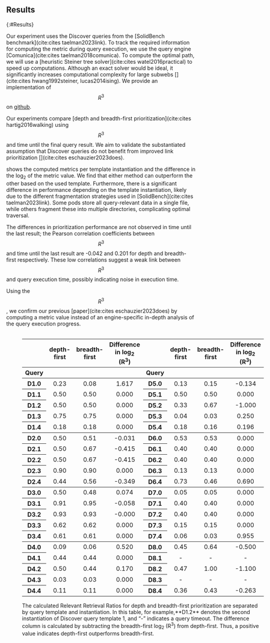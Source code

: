 ## Results
{:#Results}

Our experiment uses the Discover queries from the [SolidBench benchmark](cite:cites taelman2023link).
To track the required information for computing the metric during query execution, we use the query engine [Comunica](cite:cites taelman2018comunica).
To compute the optimal path, we will use a [heuristic Steiner tree solver](cite:cites watel2016practical) to speed up computations. 
Although an exact solver would be ideal, it significantly increases computational complexity for large subwebs [](cite:cites hwang1992steiner, lucas2014ising). 
We provide an implementation of $$ R^{3} $$ on [github](https://github.com/RubenEschauzier/metric-link-prioritisation-performance/tree/master).

Our experiments compare [depth and breadth-first prioritization](cite:cites hartig2016walking) using $$ R^{3} $$ and time until the final query result.
We aim to validate the substantiated assumption that Discover queries do not benefit from improved link prioritization [](cite:cites eschauzier2023does).

[](#metric-results) shows the computed metrics per template instantiation and the difference in the log<sub>2</sub> of the metric value. 
We find that either method can outperform the other based on the used template.
Furthermore, there is a significant difference in performance depending on the template instantiation, likely due to the different fragmentation strategies used in [SolidBench](cite:cites taelman2023link).
Some pods store all query-relevant data in a single file, while others fragment these into multiple directories, complicating optimal traversal.

The differences in prioritization performance are not observed in time until the last result; the Pearson correlation coefficients between $$ R^{3} $$ and time until the last result are -0.042 and 0.201 for depth and breadth-first respectively. 
These low correlations suggest a weak link between $$ R^{3} $$ and query execution time, possibly indicating noise in execution time.

Using the $$ R^{3} $$, we confirm our previous [paper](cite:cites eschauzier2023does) by computing a metric value instead of an engine-specific in-depth analysis of the query execution progress.

<style>
table thead {
  border-bottom: 1px solid;
}

th,
td {
text-align:center;
}
tbody, th {
text-align:center; 
}

@media print {
    @page {
      margin: 2.5cm;   
    }
    div.row > div {
      display: inline-block;  
      border: solid 1px #ccc;
      margin: 0.2cm;
    }
    div.row {
      display: block;
    }
    tbody, th {
        text-align:center; 
    }

}


.table {
    display: table;
    border-spacing: 2px;
}
.row {
    display: table-row;
}
.row > div {
    display: table-cell;
    border: solid 1px #ccc;
    padding: 2px;
}
caption {
    caption-side: bottom;
}
</style>

<figure id="metric-results" class="table" markdown="1">

<table>
  <thead>
    <tr style="text-align: right;">
      <th></th>
      <th>depth-first</th>
      <th>breadth-first</th>
      <th>Difference in log<sub>2</sub> (R<sup>3</sup>)</th>
    <th></th>
      <th>depth-first</th>
      <th>breadth-first</th>
      <th>Difference in log<sub>2</sub> (R<sup>3</sup>)</th>
    </tr>
    <tr>
      <th>Query</th>
      <th></th>
      <th></th>
      <th></th>
    <th>Query</th>
          <th></th>
      <th></th>
      <th></th>
    </tr>
  </thead>
  <tbody>
    <tr>
      <th style="border-bottom: 0">D1.0</th>
      <td>0.23</td>
      <td>0.08</td>
      <td>1.617</td>
      <th style="border-bottom: 0">D5.0</th>
      <td>0.13</td>
      <td>0.15</td>
      <td>-0.134</td>
    </tr>
    <tr>
      <th style="border-bottom: 0">D1.1</th>
      <td>0.50</td>
      <td>0.50</td>
      <td>0.000</td>
      <th style="border-bottom: 0">D5.1</th>
      <td>0.50</td>
      <td>0.50</td>
      <td>0.000</td>
    </tr>
    <tr>
      <th style="border-bottom: 0">D1.2</th>
      <td>0.50</td>
      <td>0.50</td>
      <td>0.000</td>
      <th style="border-bottom: 0">D5.2</th>
      <td>0.33</td>
      <td>0.67</td>
      <td>-1.000</td>
    </tr>
    <tr>
      <th style="border-bottom: 0">D1.3</th>
      <td>0.75</td>
      <td>0.75</td>
      <td>0.000</td>
      <th style="border-bottom: 0">D5.3</th>
      <td>0.04</td>
      <td>0.03</td>
      <td>0.250</td>
    </tr>
    <tr>
      <th style="border-bottom: 0">D1.4</th>
      <td>0.18</td>
      <td>0.18</td>
      <td>0.000</td>
      <th style="border-bottom: 0">D5.4</th>
      <td>0.18</td>
      <td>0.16</td>
      <td>0.196</td>
    </tr>
    <tr style="border-top: 1px solid !important">
      <th style="border-bottom: 0">D2.0</th>
      <td>0.50</td>
      <td>0.51</td>
      <td>-0.031</td>
      <th style="border-bottom: 0">D6.0</th>
      <td>0.53</td>
      <td>0.53</td>
      <td>0.000</td>
    </tr>
    <tr>
      <th style="border-bottom: 0">D2.1</th>
      <td>0.50</td>
      <td>0.67</td>
      <td>-0.415</td>
      <th style="border-bottom: 0">D6.1</th>
      <td>0.40</td>
      <td>0.40</td>
      <td>0.000</td>
    </tr>
    <tr>
      <th style="border-bottom: 0">D2.2</th>
      <td>0.50</td>
      <td>0.67</td>
      <td>-0.415</td>
      <th style="border-bottom: 0">D6.2</th>
      <td>0.40</td>
      <td>0.40</td>
      <td>0.000</td>
    </tr>
    <tr>
      <th style="border-bottom: 0">D2.3</th>
      <td>0.90</td>
      <td>0.90</td>
      <td>0.000</td>
      <th style="border-bottom: 0">D6.3</th>
      <td>0.13</td>
      <td>0.13</td>
      <td>0.000</td>
    </tr>
    <tr>
      <th style="border-bottom: 0">D2.4</th>
      <td>0.44</td>
      <td>0.56</td>
      <td>-0.349</td>
      <th style="border-bottom: 0">D6.4</th>
      <td>0.73</td>
      <td>0.46</td>
      <td>0.690</td>
    </tr>
        <tr>
    </tr>
    <tr style="border-top: 1px solid">
      <th style="border-bottom: 0">D3.0</th>
      <td>0.50</td>
      <td>0.48</td>
      <td>0.074</td>
      <th style="border-bottom: 0">D7.0</th>
      <td>0.05</td>
      <td>0.05</td>
      <td>0.000</td>
    </tr>
    <tr>
      <th style="border-bottom: 0">D3.1</th>
      <td>0.91</td>
      <td>0.95</td>
      <td>-0.058</td>
      <th style="border-bottom: 0">D7.1</th>
      <td>0.40</td>
      <td>0.40</td>
      <td>0.000</td>
    </tr>
    <tr>
      <th style="border-bottom: 0">D3.2</th>
      <td>0.93</td>
      <td>0.93</td>
      <td>-0.000</td>
      <th style="border-bottom: 0">D7.2</th>
      <td>0.40</td>
      <td>0.40</td>
      <td>0.000</td>
    </tr>
    <tr>
      <th style="border-bottom: 0">D3.3</th>
      <td>0.62</td>
      <td>0.62</td>
      <td>0.000</td>
      <th style="border-bottom: 0">D7.3</th>
      <td>0.15</td>
      <td>0.15</td>
      <td>0.000</td>
    </tr>
    <tr>
      <th style="border-bottom: 0">D3.4</th>
      <td>0.61</td>
      <td>0.61</td>
      <td>0.000</td>
      <th style="border-bottom: 0">D7.4</th>
      <td>0.06</td>
      <td>0.03</td>
      <td>0.955</td>
    </tr>
    <tr style="border-top: 1px solid">
      <th style="border-bottom: 0">D4.0</th>
      <td>0.09</td>
      <td>0.06</td>
      <td>0.520</td>
      <th style="border-bottom: 0">D8.0</th>
      <td>0.45</td>
      <td>0.64</td>
      <td>-0.500</td>
    </tr>
    <tr>
      <th style="border-bottom: 0">D4.1</th>
      <td>0.44</td>
      <td>0.44</td>
      <td>0.000</td>
      <th style="border-bottom: 0">D8.1</th>
      <td>-</td>
      <td>-</td>
      <td>-</td>
    </tr>
    <tr>
      <th style="border-bottom: 0">D4.2</th>
      <td>0.50</td>
      <td>0.44</td>
      <td>0.170</td>
      <th style="border-bottom: 0">D8.2</th>
      <td>0.47</td>
      <td>1.00</td>
      <td>-1.100</td>
    </tr>
    <tr>
      <th style="border-bottom: 0">D4.3</th>
      <td>0.03</td>
      <td>0.03</td>
      <td>0.000</td>
      <th style="border-bottom: 0">D8.3</th>
      <td>-</td>
      <td>-</td>
      <td>-</td>
    </tr>
    <tr>
      <th style="border-bottom: 0">D4.4</th>
      <td>0.11</td>
      <td>0.11</td>
      <td>0.000</td>
      <th style="border-bottom: 0">D8.4</th>
      <td>0.36</td>
      <td>0.43</td>
      <td>-0.263</td>
    </tr>
  </tbody>
</table>

<figcaption markdown="block">
The calculated Relevant Retrieval Ratios for depth and breadth-first prioritization are separated by query template and instantiation. In this table, for example,**D1.2** denotes the second instantiation of Discover query template 1, and <q>-</q> indicates a query timeout. The difference column is calculated by subtracting the breadth-first log<sub>2</sub> (R<sup>3</sup>) from depth-first. Thus, a positive value indicates depth-first outperforms breadth-first.
</figcaption>

</figure>
